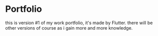 # Portfolio

this is version #1 of my work portfolio, it's made by Flutter.
there will be other versions of course as i gain more and more knowledge.

